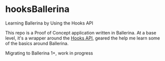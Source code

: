 # hooksBallerina
Learning Ballerina by Using the Hooks API

This repo is a Proof of Concept application written in Ballerina. At a base level, it's a wrapper around the [Hooks API](https://www.hooksdata.io), geared the help me learn some of the basics around Ballerina. 

Migrating to Ballerina 1+, work in progress 